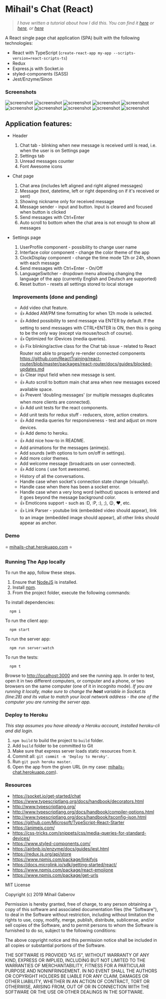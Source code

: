 # Mihail's Chat (React)

>_I have written a tutorial about how I did this. You can find it [here](https://mihail-gaberov.eu/how-i-build-chat-app-with-react-and-typescript-part1/) or [here](https://medium.freecodecamp.org/build-a-chat-app-with-react-typescript-and-socket-io-d7e1192d288),
or [here](https://dev.to/mihailgaberov/how-to-build-a-chat-app-with-react-typescript-and-socket-io-2e1c)_

A React single page chat application (SPA) built with the following technologies:
- React with TypeScript (`create-react-app my-app --scripts-version=react-scripts-ts`)
- Redux
- Express.js with Socket.io
- styled-components (SASS)
- Jest/Enzyme/Sinon

### Screenshots
![screenshot](https://github.com/mihailgaberov/chat-spa/blob/master/screenshots/dark_iphone_678.PNG)
![screenshot](https://github.com/mihailgaberov/chat-spa/blob/master/screenshots/dark_iphone_678_with_notifications.PNG)
![screenshot](https://github.com/mihailgaberov/chat-spa/blob/master/screenshots/dark_iphonex.jpg)
![screenshot](https://github.com/mihailgaberov/chat-spa/blob/master/screenshots/dark_iphonex_with_notifications.jpg)
![screenshot](https://github.com/mihailgaberov/chat-spa/blob/master/screenshots/light_iphone_678.PNG)
![screenshot](https://github.com/mihailgaberov/chat-spa/blob/master/screenshots/light_iphone_678_notifications.PNG)
![screenshot](https://github.com/mihailgaberov/chat-spa/blob/master/screenshots/light_iphone_x.jpg)
![screenshot](https://github.com/mihailgaberov/chat-spa/blob/master/screenshots/light_iphonex_with_notifications.jpg)
![screenshot](https://github.com/mihailgaberov/chat-spa/blob/master/screenshots/emoji_show.PNG)
![screenshot](https://github.com/mihailgaberov/chat-spa/blob/master/screenshots/link_parsing_show.PNG)

## Application features:
- Header
  1. Chat tab - blinking when new message is received until is read, i.e. when the user is on Settings page
  2. Settings tab
  3. Unread messages counter
  4. Font Awesome icons
- Chat page
  1. Chat area (includes left aligned and right aligned messages)
  3. Message (text, datetime, left or right depending on if it's received or sent)
  4. Showing nickname only for received message
  4. Message sender - input and button. Input is cleared and focused when button is clicked
  5. Send messages with Ctrl+Enter
  6. Auto scroll to bottom when the chat area is not enough to show all messages
- Settings page
  1. UserProfile component - possibility to change user name
  2. Interface color component - change the color theme of the app
  3. ClockDisplay component - change the time mode 12h or 24h, shown with each message
  4. Send messages with Ctrl+Enter - On/Off
  5. LanguageSwitcher - dropdown menu allowing changing the language of the app (currently English and Deutsch are supported)
  6. Reset button - resets all settings stored to local storage
  
  ### Improvements (done and pending)
   - Add video chat feature.
   - :+1: Added AM/PM time formatting for when 12h mode is selected.
   - :+1: Added possibility to send message via ENTER by default. If the setting to send messages with CTRL+ENTER is ON, then this is going to be the only way (except via mouse/touch of course).
   - :+1: Optimized for iDevices (media queries).
   - :+1: Fix blinking/active class for the Chat tab issue - related to React Router not able to properly re-render connected components https://github.com/ReactTraining/react-router/blob/master/packages/react-router/docs/guides/blocked-updates.md
   - :+1: Clear input field when new message is sent.
   - :+1: Auto scroll to bottom main chat area when new messages exceed available space.
   - :+1: Prevent 'doubling messages' (or multiple messages duplicates when more clients are connected).
   - :+1: Add unit tests for the react components.
   - Add unit tests for redux stuff - reducers, store, action creators.
   - :+1: Add media queries for responsiveness - test and adjust on more devices.
   - :+1: Add demo to heroku.
   - :+1: Add nice how-to in README.
   - Add animations for the messages (animejs).
   - Add sounds (with options to turn on/off in settings).
   - Add more color themes.
   - Add welcome message (broadcasts on user connected).
   - :+1: Add icons ( use font awesome).
   - History of all the conversations.
   - Handle case when socket's connection state change (visually).
   - Handle case when there has been a socket error.
   - Handle case when a very long word (without) spaces is entered and it goes beyond the message background color.
   - :+1: Emoticons support - such as :D, :P, :), ;), :wink:, :heart:, etc.
   - :+1: Link Parser - youtube link (embedded video should appear), link to an image (embedded image should appear), all other links should appear as anchor.
  
### Demo
:star: [mihails-chat.herokuapp.com](https://mihails-chat.herokuapp.com) :star:

### Running The App locally

To run the app, follow these steps.

1. Ensure that [NodeJS](http://nodejs.org/) is installed.
2. Install [npm](https://www.npmjs.com/).
3. From the project folder, execute the following commands:

To install dependencies:
```shell
  npm i
```
To run the client app:

```shell
  npm start
```
To run the server app:

```shell
  npm run server:watch
```
To run the tests:

```shell
  npm t
```
Browse to [http://localhost:3000](http://localhost:3000) and see the running app. In order to test, open it in two different computers,
 or computer and a phone, or two browsers on the same computer (one of it in incognito mode). 
 _If you are running it locally, make sure to change the __host__ variable in Socket.ts (line:28) and its value to match
 your local network address - the one of the computer you are running the server app._ 
 

### Deploy to Heroku 
_This step assumes you have already a Heroku account, installed heroku-cli and did login._

1. `npm build` to build the project to `build` folder.
2. Add `build` folder to be committed to Git
3. Make sure that express server loads static resources from it.
4. Commit all: `git commit -m 'Deploy to Heroky'`.
5. Run `git push heroku master`.
6. Open the app from the given URL (in my case: [mihails-chat.herokuapp.com](https://mihails-chat.herokuapp.com)).

### Resources
- https://socket.io/get-started/chat
- https://www.typescriptlang.org/docs/handbook/decorators.html
- http://www.typescriptlang.org/
- http://www.typescriptlang.org/docs/handbook/compiler-options.html
- http://www.typescriptlang.org/docs/handbook/tsconfig-json.html
- https://github.com/Microsoft/TypeScript-React-Starter
- https://animejs.com/
- https://css-tricks.com/snippets/css/media-queries-for-standard-devices/
- https://www.styled-components.com/
- https://airbnb.io/enzyme/docs/guides/jest.html
- https://redux.js.org/api/store
- https://www.npmjs.com/package/linkifyjs
- https://docs.microlink.io/sdk/getting-started/react/
- https://www.npmjs.com/package/react-emojione
- https://www.npmjs.com/package/get-urls

MIT License

Copyright (c) 2019 Mihail Gaberov

Permission is hereby granted, free of charge, to any person obtaining a copy
of this software and associated documentation files (the "Software"), to deal
in the Software without restriction, including without limitation the rights
to use, copy, modify, merge, publish, distribute, sublicense, and/or sell
copies of the Software, and to permit persons to whom the Software is
furnished to do so, subject to the following conditions:

The above copyright notice and this permission notice shall be included in all
copies or substantial portions of the Software.

THE SOFTWARE IS PROVIDED "AS IS", WITHOUT WARRANTY OF ANY KIND, EXPRESS OR
IMPLIED, INCLUDING BUT NOT LIMITED TO THE WARRANTIES OF MERCHANTABILITY,
FITNESS FOR A PARTICULAR PURPOSE AND NONINFRINGEMENT. IN NO EVENT SHALL THE
AUTHORS OR COPYRIGHT HOLDERS BE LIABLE FOR ANY CLAIM, DAMAGES OR OTHER
LIABILITY, WHETHER IN AN ACTION OF CONTRACT, TORT OR OTHERWISE, ARISING FROM,
OUT OF OR IN CONNECTION WITH THE SOFTWARE OR THE USE OR OTHER DEALINGS IN THE
SOFTWARE.
